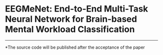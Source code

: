# EEGMeNet: End-to-End Multi-Task Neural Network for Brain-based Mental Workload Classification
---
*The source code will be published after the acceptance of the paper
